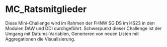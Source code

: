 # MC_Ratsmitglieder
Diese Mini-Challenge wird im Rahmen der FHNW SG DS im HS23 in den Modulen DAW und DDI durchgeführt.
Schwerpunkt dieser Challenge ist der Umgang mit Datums-Variablen, Generieren von neuen Listen mit Aggregationen die Visualisierung.
